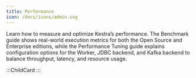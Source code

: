 ```yaml
---
title: Performance
icon: /docs/icons/admin.svg
---
```


Learn how to measure and optimize Kestra’s performance. The Benchmark guide shows real-world execution metrics for both the Open Source and Enterprise editions, while the Performance Tuning guide explains configuration options for the Worker, JDBC backend, and Kafka backend to balance throughput, latency, and resource usage.

:::ChildCard
:::